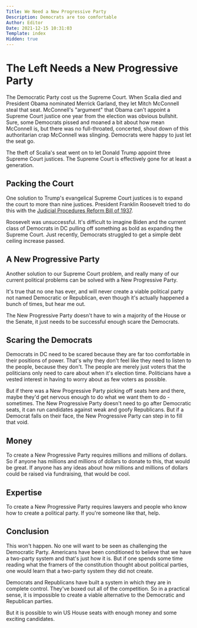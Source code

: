```yaml
---
Title: We Need a New Progressive Party
Description: Democrats are too comfortable
Author: Editor
Date: 2021-12-15 10:31:03
Template: index
Hidden: true
---
```

# The Left Needs a New Progressive Party
The Democratic Party cost us the Supreme Court. When Scalia died and President Obama nominated Merrick Garland, they let Mitch McConnell steal that seat. McConnell's "argument" that Obama can't appoint a Supreme Court justice one year from the election was obvious bullshit. Sure, some Democrats pissed and moaned a bit about how mean McConnell is, but there was no full-throated, concerted, shout down of this authoritarian crap McConnell was slinging. Democrats were happy to just let the seat go. 

The theft of Scalia's seat went on to let Donald Trump appoint three Supreme Court justices. The Supreme Court is effectively gone for at least a generation.

## Packing the Court
One solution to Trump's evangelical Supreme Court justices is to expand the court to more than nine justices. President Franklin Roosevelt tried to do this with the [Judicial Procedures Reform Bill of 1937](https://en.wikipedia.org/wiki/Judicial_Procedures_Reform_Bill_of_1937).

Roosevelt was unsuccessful. It's difficult to imagine Biden and the current class of Democrats in DC pulling off something as bold as expanding the Supreme Court. Just recently, Democrats struggled to get a simple debt ceiling increase passed.

## A New Progressive Party
Another solution to our Supreme Court problem, and really many of our current political problems can be solved with a New Progressive Party.

It's true that no one has ever, and will never create a viable political party not named Democratic or Republican, even though it's actually happened a bunch of times, but hear me out.

The New Progressive Party doesn't have to win a majority of the House or the Senate, it just needs to be successful enough scare the Democrats. 

## Scaring the Democrats
Democrats in DC need to be scared because they are far too comfortable in their positions of power. That's why they don't feel like they need to listen to the people, because they don't. The people are merely just voters that the politicians only need to care about when it's election time. Politicians have a vested interest in having to worry about as few voters as possible. 

But if there was a New Progressive Party picking off seats here and there, maybe they'd get nervous enough to do what we want them to do - sometimes. The New Progressive Party doesn't need to go after Democratic seats, it can run candidates against weak and goofy Republicans. But if a Democrat falls on their face, the New Progressive Party can step in to fill that void.

## Money
To create a New Progressive Party requires millions and millions of dollars. So if anyone has millions and millions of dollars to donate to this, that would be great. If anyone has any ideas about how millions and millions of dollars could be raised via fundraising, that would be cool.

## Expertise
To create a New Progressive Party requires lawyers and people who know how to create a political party. If you're someone like that, help.

## Conclusion
This won't happen. No one will want to be seen as challenging the Democratic Party. Americans have been conditioned to believe that we have a two-party system and that's just how it is. But if one spends some time reading what the framers of the constitution thought about political parties, one would learn that a two-party system they did not create.

Democrats and Republicans have built a system in which they are in complete control. They've boxed out all of the competition. So in a practical sense, it is impossible to create a viable alternative to the Democratic and Republican parties.

But it is possible to win US House seats with enough money and some exciting candidates. 